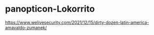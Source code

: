 # panopticon-Lokorrito

https://www.welivesecurity.com/2021/12/15/dirty-dozen-latin-america-amavaldo-zumanek/
